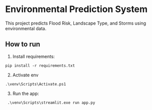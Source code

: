 # Environmental Prediction System

This project predicts Flood Risk, Landscape Type, and Storms using environmental data.

## How to run

1. Install requirements:
```
pip install -r requirements.txt

```
2. Activate env 
```
.\venv\Scripts\Activate.ps1
```

3. Run the app:
```
 .\venv\Scripts\streamlit.exe run app.py
```
